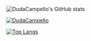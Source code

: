 ![DudaCampello's GitHub stats](https://github-readme-stats.vercel.app/api?username=DudaCampello&theme=dark&show_icons=true)

[![DudaCampello](https://github-readme-stats.vercel.app/api/top-langs/?username=DudaCampello&hide=html&layout=compact&theme=default)](https://github.com/DudaCampello/github-readme-stats)

[![Top Langs](https://github-readme-stats.vercel.app/api/top-langs/?username=DudaCampello&layout=compact)](https://github.com/DudaCamoello/github-readme-stats)
